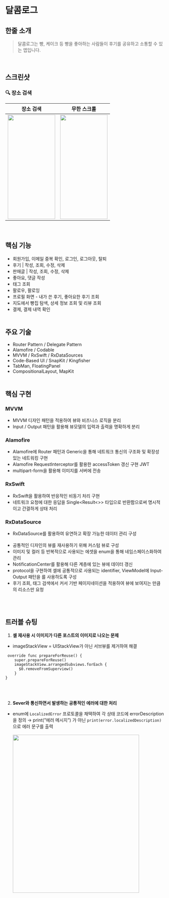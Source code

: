 # 달콤로그

## 한줄 소개
> 달콤로그는 빵, 케이크 등 빵을 좋아하는 사람들이 후기를 공유하고 소통할 수 있는 앱입니다.
<br>


## 스크린샷
### 🔍 장소 검색
|장소 검색|무한 스크롤|
|------|---|
|<img src=https://github.com/yuzzin0121/SweetLog/assets/77273340/38998dde-e23c-411e-8558-3d90930b3429 width=150 height=330>|<img src=https://github.com/yuzzin0121/SweetLog/assets/77273340/6defba65-b7b8-4937-9bc2-c18584d2e68e width=150 height=330>|

<br>


## 핵심 기능
- 회원가입, 이메일 중복 확인, 로그인, 로그아웃, 탈퇴
- 후기 | 작성, 조회, 수정, 삭제
- 판매글 | 작성, 조회, 수정, 삭제
- 좋아요, 댓글 작성
- 태그 조회
- 팔로우, 팔로잉
- 프로필 화면 - 내가 쓴 후기, 좋아요한 후기 조회
- 지도에서 빵집 탐색, 상세 정보 조회 및 리뷰 조회
- 결제, 결제 내역 확인
<br><br>


## 주요 기술
- Router Pattern / Delegate Pattern 
- Alamofire / Codable 
- MVVM / RxSwift / RxDataSources
- Code-Based UI / SnapKit / Kingfisher
- TabMan, FloatingPanel
- CompositionalLayout, MapKit
<br><br>

## 핵심 구현

### MVVM 
- MVVM 디자인 패턴을 적용하여 뷰와 비즈니스 로직을 분리
- Input / Output 패턴을 활용해 뷰모델의 입력과 출력을 명확하게 분리

### Alamofire
- Alamofire에 Router 패턴과 Generic을 통해 네트워크 통신의 구조화 및 확장성 있는 네트워킹 구현
- Alamofire RequestInterceptor를 활용한 accessToken 갱신 구현 JWT
- multipart-form을 활용해 이미지를 서버에 전송

### RxSwift
- RxSwift을 활용하여 반응적인 비동기 처리 구현
- 네트워크 요청에 대한 응답을 Single<Result<>> 타입으로 반환함으로써 명시적이고 간결하게 상태 처리

### RxDataSource
- RxDataSource를 활용하여 유연하고 확장 가능한 데이터 관리 구성
 <br><br>
- 공통적인 디자인의 뷰를 재사용하기 위해 커스텀 뷰로 구성
- 이미지 및 컬러 등 반복적으로 사용되는 에셋을 enum을 통해 네임스페이스화하여 관리
- NotificationCenter를 활용해 다른 계층에 있는 뷰에 데이터 갱신
- protocol을 구현하여 셀에 공통적으로 사용되는 identifier, ViewModel에 Input-Output 패턴을 를 사용하도록 구성
- 후기 조회, 태그 검색에서 커서 기반 페이지네이션을 적용하여 뷰에 보여지는 만큼의 리소스만 요청

<br><br>

## 트러블 슈팅
1. **셀 재사용 시 이미지가 다른 포스트의 이미지로 나오는 문제**
- imageStackView = UIStackView가 아닌 서브뷰를 제거하여 해결
```
 override func prepareForReuse() {
    super.prepareForReuse()
	imageStackView.arrangedSubviews.forEach {
	  $0.removeFromSuperview()
	}
}
```
<br><br>

2. **Sever와 통신하면서 발생하는 공통적인 에러에 대한 처리**
- enum에 `LocalizedError` 프로토콜을 채택하여 각 상태 코드에 errorDescription을 정의
  → print(”에러 메시지”) 가 아닌 ```print(error.localizedDescription)```으로 에러 문구를 출력
  <br><br>
<Image src="https://github.com/yuzzin0121/SweetLog/assets/77273340/0dd178b7-7ae5-4bee-871f-76c61c944027" width=400 height=500></Image>

